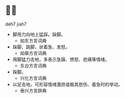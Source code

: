 # 𨁽脚
deh7 jiah7
+ 脚用力向地上猛踩。跺脚。
  * 如东方言词典
+ 跺脚、跳脚，状着急、发怒。
  * 如皋方言词典
+ 用脚猛力击地，多表示急躁、愤怒、悲痛等情绪。
  * 东台方言词典
+ 跺脚。
  * 兴化方言词典
+ 以足击地。可形容情绪激昂或极其悲伤、着急时的举动。
  * 泰兴方言辞典
